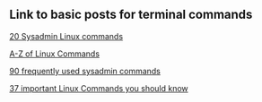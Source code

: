 ## Link to basic posts for terminal commands 

[20 Sysadmin Linux commands](https://opensource.com/article/17/7/20-sysadmin-commands)

[A-Z of Linux Commands](https://ss64.com/bash/)

[90 frequently used sysadmin commands](https://haydenjames.io/90-linux-commands-frequently-used-by-linux-sysadmins/)

[37 important Linux Commands you should know](https://www.howtogeek.com/412055/37-important-linux-commands-you-should-know/)


